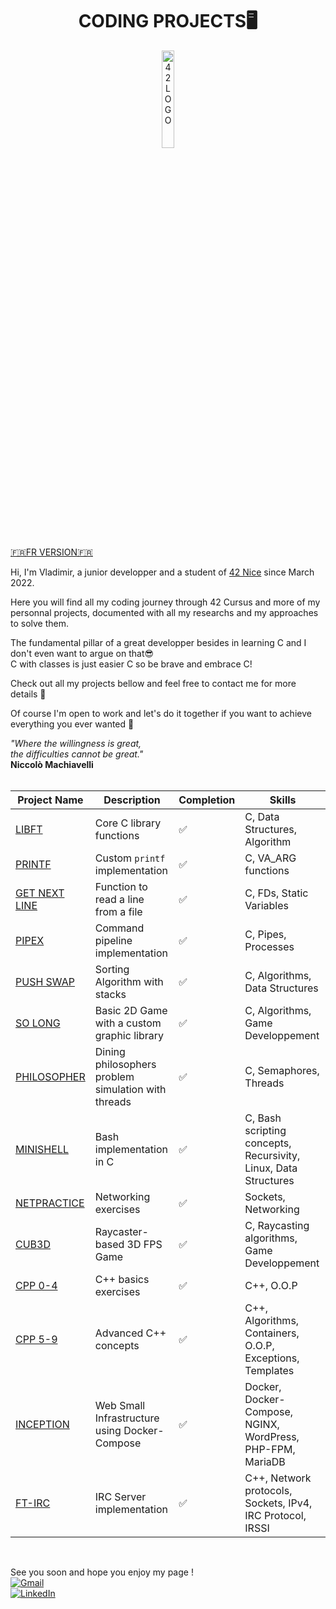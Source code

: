 <p>
  <h1 align="center">CODING PROJECTS🖥️</h1>
</p>
<p align="center">
  <img width="20%" alt="42LOGO" src="https://github.com/Vlad-PLK/Vlad-PLK/assets/61476758/649f8084-3f1d-421c-97ef-708453bd9b5d">
</p>

[🇫🇷FR VERSION🇫🇷](https://github.com/Vlad-PLK/Vlad-PLK/blob/main/README.fr.md)

Hi, I'm Vladimir, a junior developper and a student of [42 Nice](https://42nice.fr) since March 2022.

Here you will find all my coding journey through 42 Cursus and more of my personnal projects, documented with all my researchs and my approaches to solve them.

The fundamental pillar of a great developper besides in learning C and I don't even want to argue on that😎</br>
C with classes is just easier C so be brave and embrace C!</br>

Check out all my projects bellow and feel free to contact me for more details 🚀

Of course I'm open to work and let's do it together if you want to achieve everything you ever wanted 💪 </br>

  *"Where the willingness is great,</br>
  the difficulties cannot be great."*</br>
  **Niccolò Machiavelli**</br>
</br>

| Project Name | Description | Completion | Skills |
|---|---|---|---|
| [LIBFT](https://github.com/Vlad-PLK/LIBFT)  | Core C library functions | ✅ | C, Data Structures, Algorithm |
| [PRINTF](https://github.com/Vlad-PLK/PRINTF)  | Custom `printf` implementation | ✅ | C, VA_ARG functions |
| [GET NEXT LINE](https://github.com/Vlad-PLK/GET_NEXT_LINE)  | Function to read a line from a file | ✅ | C, FDs, Static Variables |
| [PIPEX](https://github.com/Vlad-PLK/PIPEX)  | Command pipeline implementation | ✅ | C, Pipes, Processes |
| [PUSH SWAP](https://github.com/Vlad-PLK/PUSH_SWAP)  | Sorting Algorithm with stacks | ✅ | C, Algorithms, Data Structures |
| [SO LONG](https://github.com/Vlad-PLK/SO_LONG)  | Basic 2D Game with a custom graphic library | ✅ | C, Algorithms, Game Developpement |
| [PHILOSOPHER](https://github.com/Vlad-PLK/PHILOSOPHER) | Dining philosophers problem simulation with threads | ✅ | C, Semaphores, Threads |
| [MINISHELL](https://github.com/Vlad-PLK/MINISHELL) | Bash implementation in C | ✅ | C, Bash scripting concepts, Recursivity, Linux, Data Structures |
| [NETPRACTICE](https://github.com/Vlad-PLK/NETPRACTICE) | Networking exercises | ✅ | Sockets, Networking |
| [CUB3D](https://github.com/Vlad-PLK/cub3d) | Raycaster-based 3D FPS Game | ✅ | C, Raycasting algorithms, Game Developpement |
| [CPP 0-4](https://github.com/Vlad-PLK/CPP0-4) | C++ basics exercises | ✅ | C++, O.O.P |
| [CPP 5-9](https://github.com/Vlad-PLK/INCEPTION)  | Advanced C++ concepts | ✅ | C++, Algorithms, Containers, O.O.P, Exceptions, Templates |
| [INCEPTION](https://github.com/Vlad-PLK/INCEPTION)  | Web Small Infrastructure using Docker-Compose | ✅ | Docker, Docker-Compose, NGINX, WordPress, PHP-FPM, MariaDB |
| [FT-IRC](https://github.com/Vlad-PLK/Internet-Relay-Chat) | IRC Server implementation | ✅ | C++, Network protocols, Sockets, IPv4, IRC Protocol, IRSSI |
</br>

See you soon and hope you enjoy my page !</br>
[![Gmail](https://img.shields.io/badge/Email-e74c3c?style=for-the-badge&logo=gmail&logoColor=ffffff)](mailto:leonpolo365@gmail.com)  
[![LinkedIn](https://img.shields.io/badge/Linkedin-0e76a8?style=for-the-badge&logo=linkedin&logoColor=ffffff)](https://www.linkedin.com/in/vladimir-polojienko-735563307)


<!---
Vlad-PLK/Vlad-PLK is a ✨ special ✨ repository because its `README.md` (this file) appears on your GitHub profile.
You can click the Preview link to take a look at your changes.
--->

